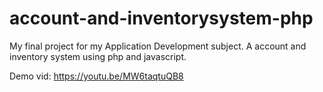 # account-and-inventorysystem-php
My final project for my Application Development subject. A account and inventory system using php and javascript.

Demo vid: https://youtu.be/MW6taqtuQB8
